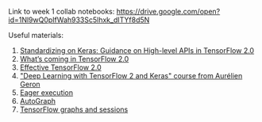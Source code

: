 Link to week 1 collab notebooks: https://drive.google.com/open?id=1Nl9wQ0pIfWah933Sc5lhxk_dITYf8d5N

Useful materials:
1.  [Standardizing on Keras: Guidance on High-level APIs in TensorFlow 2.0](https://medium.com/tensorflow/standardizing-on-keras-guidance-on-high-level-apis-in-tensorflow-2-0-bad2b04c819a)
2.  [What’s coming in TensorFlow 2.0](https://medium.com/tensorflow/whats-coming-in-tensorflow-2-0-d3663832e9b8)
3.  [Effective TensorFlow 2.0](https://github.com/tensorflow/docs/blob/master/site/en/r2/guide/effective_tf2.md)
4.  ["Deep Learning with TensorFlow 2 and Keras" course from Aurélien Geron](https://github.com/ageron/tf2_course)
5.  [Eager execution](https://www.tensorflow.org/alpha/guide/eager)
6.  [AutoGraph](https://www.tensorflow.org/guide/autograph)
7.  [TensorFlow graphs and sessions](https://www.tensorflow.org/guide/graphs)
